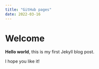 ```yaml
---
title: "GitHub pages"
date: 2022-03-16
---
```


# Welcome

**Hello world**, this is my first Jekyll blog post.

I hope you like it!
